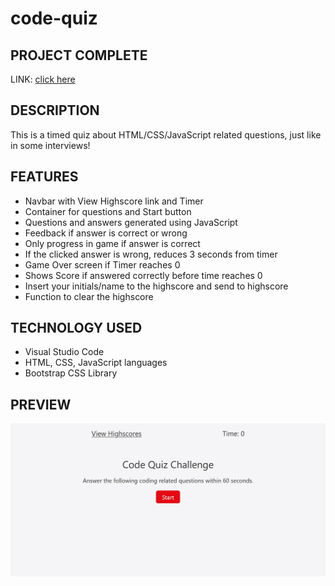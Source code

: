 # code-quiz

## PROJECT COMPLETE

LINK: [click here](https://akeneagle.github.io/code-quiz/)

## DESCRIPTION

This is a timed quiz about HTML/CSS/JavaScript related questions, just like in some interviews!

## FEATURES

- Navbar with View Highscore link and Timer
- Container for questions and Start button
- Questions and answers generated using JavaScript
- Feedback if answer is correct or wrong
- Only progress in game if answer is correct
- If the clicked answer is wrong, reduces 3 seconds from timer
- Game Over screen if Timer reaches 0
- Shows Score if answered correctly before time reaches 0
- Insert your initials/name to the highscore and send to highscore
- Function to clear the highscore

## TECHNOLOGY USED

- Visual Studio Code
- HTML, CSS, JavaScript languages
- Bootstrap CSS Library

## PREVIEW

![preview](./assets/images/preview.jpg)